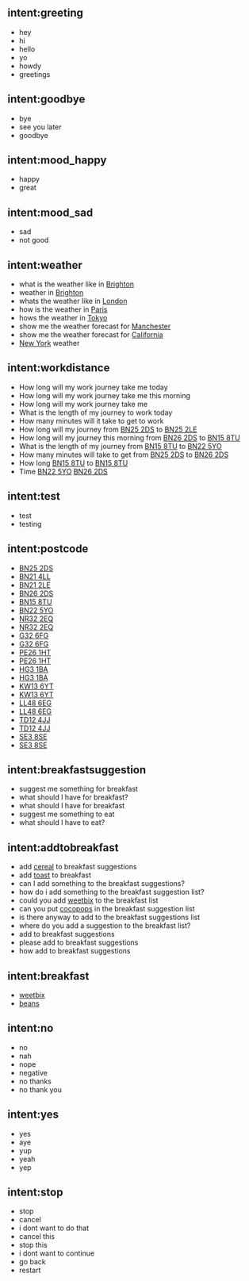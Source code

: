 ## intent:greeting
- hey
- hi
- hello
- yo
- howdy
- greetings

## intent:goodbye
- bye
- see you later
- goodbye

## intent:mood_happy
- happy
- great

## intent:mood_sad
- sad
- not good

## intent:weather
- what is the weather like in [Brighton](location)
- weather in [Brighton](location)
- whats the weather like in [London](location)
- how is the weather in [Paris](location)
- hows the weather in [Tokyo](location)
- show me the weather forecast for [Manchester](location)
- show me the weather forecast for [California](location)
- [New York](location) weather

## intent:workdistance
- How long will my work journey take me today
- How long will my work journey take me this morning
- How long will my work journey take me
- What is the length of my journey to work today
- How many minutes will it take to get to work
- How long will my journey from [BN25 2DS](worklocation) to [BN25 2LE](homelocation)
- How long will my journey this morning from [BN26 2DS](worklocation) to [BN15 8TU](homelocation)
- What is the length of my journey from [BN15 8TU](worklocation) to [BN22 5YO](homelocation)
- How many minutes will take to get from [BN25 2DS](worklocation) to [BN26 2DS](homelocation)
- How long [BN15 8TU](worklocation) to [BN15 8TU](homelocation)
- Time [BN22 5YO](worklocation) [BN26 2DS](homelocation)

## intent:test
- test
- testing

## intent:postcode
- [BN25 2DS](worklocation)
- [BN21 4LL](homelocation)
- [BN21 2LE](homelocation)
- [BN26 2DS](worklocation)
- [BN15 8TU](homelocation)
- [BN22 5YO](worklocation)
- [NR32 2EQ](worklocation)
- [NR32 2EQ](homelocation)
- [G32 6FG](worklocation)
- [G32 6FG](homelocation)
- [PE26 1HT](worklocation)
- [PE26 1HT](homelocation)
- [HG3 1BA](worklocation)
- [HG3 1BA](homelocation)
- [KW13 6YT](worklocation)
- [KW13 6YT](homelocation)
- [LL48 6EG](worklocation)
- [LL48 6EG](homelocation)
- [TD12 4JJ](worklocation)
- [TD12 4JJ](homelocation)
- [SE3 8SE](worklocation)
- [SE3 8SE](homelocation)

## intent:breakfastsuggestion
- suggest me something for breakfast
- what should I have for breakfast?
- what should I have for breakfast
- suggest me something to eat
- what should I have to eat?

## intent:addtobreakfast
- add [cereal](breakfast) to breakfast suggestions
- add [toast](breakfast) to breakfast
- can I add something to the breakfast suggestions?
- how do i add something to the breakfast suggestion list?
- could you add [weetbix](breakfast) to the breakfast list
- can you put [cocopops](breakfast) in the breakfast suggestion list
- is there anyway to add to the breakfast suggestions list
- where do you add a suggestion to the breakfast list?
- add to breakfast suggestions
- please add to breakfast suggestions
- how add to breakfast suggestions

## intent:breakfast
- [weetbix](breakfast)
- [beans](breakfast)

## intent:no
- no
- nah
- nope
- negative
- no thanks
- no thank you

## intent:yes
- yes
- aye
- yup
- yeah
- yep

## intent:stop
- stop
- cancel
- i dont want to do that
- cancel this
- stop this
- i dont want to continue
- go back
- restart
